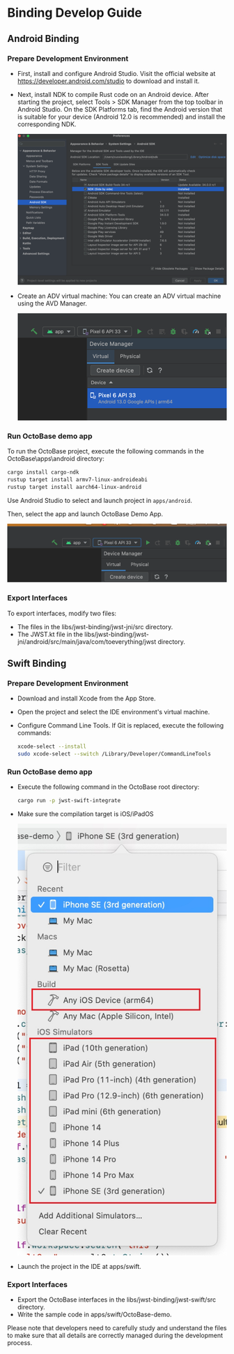 # Binding Develop Guide

## Android Binding

### Prepare Development Environment

-   First, install and configure Android Studio. Visit the official website at https://developer.android.com/studio to download and install it.

-   Next, install NDK to compile Rust code on an Android device. After starting the project, select Tools > SDK Manager from the top toolbar in Android Studio. On the SDK Platforms tab, find the Android version that is suitable for your device (Android 12.0 is recommended) and install the corresponding NDK.

    ![android studio setting](./assets/binding_as_setting.png)

-   Create an ADV virtual machine: You can create an ADV virtual machine using the AVD Manager.

    ![android studio adv setting](./assets/binding_as_adv.png)

### Run OctoBase demo app

To run the OctoBase project, execute the following commands in the OctoBase\apps\android directory:

```sh
cargo install cargo-ndk
rustup target install armv7-linux-androideabi
rustup target install aarch64-linux-android
```

Use Android Studio to select and launch project in `apps/android`.

Then, select the app and launch OctoBase Demo App.

![android studio start app](./assets/binding_as_start.png)

### Export Interfaces

To export interfaces, modify two files:

-   The files in the libs/jwst-binding/jwst-jni/src directory.
-   The JWST.kt file in the libs/jwst-binding/jwst-jni/android/src/main/java/com/toeverything/jwst directory.

## Swift Binding

### Prepare Development Environment

-   Download and install Xcode from the App Store.
-   Open the project and select the IDE environment's virtual machine.
-   Configure Command Line Tools. If Git is replaced, execute the following commands:

    ```sh
    xcode-select --install
    sudo xcode-select --switch /Library/Developer/CommandLineTools
    ```

### Run OctoBase demo app

-   Execute the following command in the OctoBase root directory:

    ```sh
    cargo run -p jwst-swift-integrate
    ```

-   Make sure the compilation target is iOS/iPadOS

    ![xcode target](./assets/binding_xcode_target.jpg)

-   Launch the project in the IDE at apps/swift.

### Export Interfaces

-   Export the OctoBase interfaces in the libs/jwst-binding/jwst-swift/src directory.
-   Write the sample code in apps/swift/OctoBase-demo.

Please note that developers need to carefully study and understand the files to make sure that all details are correctly managed during the development process.
